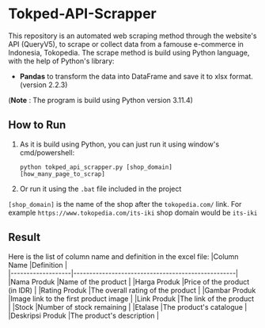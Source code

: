 # Tokped-API-Scrapper

This repository is an automated web scraping method through the website's API (QueryV5), to scrape or collect data from a famouse e-commerce in Indonesia, Tokopedia.
The scrape method is build using Python language, with the help of Python's library:
 - **Pandas** to transform the data into DataFrame and save it to xlsx format. (version 2.2.3)

(**Note** : The program is build using Python version 3.11.4)

## How to Run
1. As it is build using Python, you can just run it using window's cmd/powershell:
    ```
    python tokped_api_scrapper.py [shop_domain] [how_many_page_to_scrap]
    ```
2. Or run it using the `.bat` file included in the project

`[shop_domain]` is the name of the shop after the `tokopedia.com/` link.
For example `https://www.tokopedia.com/its-iki` shop domain would be `its-iki`

## Result
Here is the list  of column name and definition in the excel file:
|Column Name        |Definition                                         |                          
|-------------------|---------------------------------------------------|
|Nama Produk        |Name of the product                                |
|Harga Produk       |Price of the product (in IDR)                      |
|Rating Produk      |The overall rating of the product                  |
|Gambar Produk      |Image link to the first product image              |
|Link Produk        |The link of the product                            |
|Stock              |Number of stock remaining                          |
|Etalase            |The product's catalogue                            |
|Deskripsi Produk   |The product's description                          |